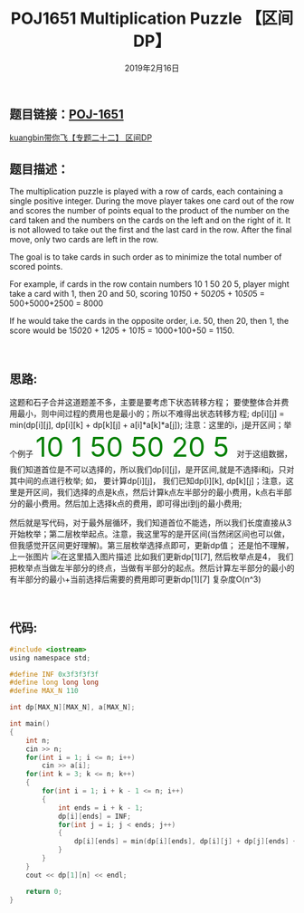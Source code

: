 ﻿---
title: POJ1651 Multiplication Puzzle 【区间DP】
date: 2019年2月16日
tags: 
	- 区间DP
	- 动态规划
categories: kuangbin带你飞【专题二十二】 区间DP 
---
## **题目链接**：[POJ-1651][1]   
[kuangbin带你飞【专题二十二】 区间DP ][2]
</br>
## **题目描述**：
The multiplication puzzle is played with a row of cards, each containing a single positive integer. During the move player takes one card out of the row and scores the number of points equal to the product of the number on the card taken and the numbers on the cards on the left and on the right of it. It is not allowed to take out the first and the last card in the row. After the final move, only two cards are left in the row. 

The goal is to take cards in such order as to minimize the total number of scored points. 

For example, if cards in the row contain numbers 10 1 50 20 5, player might take a card with 1, then 20 and 50, scoring 
10*1*50 + 50*20*5 + 10*50*5 = 500+5000+2500 = 8000

If he would take the cards in the opposite order, i.e. 50, then 20, then 1, the score would be 
1*50*20 + 1*20*5 + 10*1*5 = 1000+100+50 = 1150.

<escape><!-- more --></escape>

</br>

## **思路**:
这题和石子合并这道题差不多，主要是要考虑下状态转移方程；
要使整体合并费用最小，则中间过程的费用也是最小的；所以不难得出状态转移方程;
dp[i][j] = min(dp[i][j], dp[i][k] + dp[k][j] + a[i]*a[k]*a[j]);
注意：这里的i，j是开区间；举个例子
<font size=24 color=green> 10  1   50  50  20  5 </font>
对于这组数据，我们知道首位是不可以选择的，所以我们dp[i][j]，是开区间,就是不选择i和j，只对其中间的点进行枚举;
如， 要计算dp[i][j]， 我们已知dp[i][k], dp[k][j]；注意，这里是开区间，我们选择的点是k点，然后计算k点左半部分的最小费用，k点右半部分的最小费用。然后加上选择k点的费用，即可得出i到j的最小费用;

然后就是写代码，对于最外层循环，我们知道首位不能选，所以我们长度直接从3开始枚举；第二层枚举起点。注意，我这里写的是开区间(当然闭区间也可以做，但我感觉开区间更好理解)。第三层枚举选择点即可，更新dp值；
还是怕不理解，上一张图片
![在这里插入图片描述](/image/区间DP.png)
比如我们更新dp[1][7], 然后枚举点是4， 我们把枚举点当做左半部分的终点，当做有半部分的起点。然后计算左半部分的最小的有半部分的最小+当前选择后需要的费用即可更新dp[1][7]
复杂度O(n^3)

</br>

##  **代码**:
``` c
#include <iostream>
using namespace std;

#define INF 0x3f3f3f3f
#define long long long
#define MAX_N 110

int dp[MAX_N][MAX_N], a[MAX_N];

int main()
{
    int n;
    cin >> n;
    for(int i = 1; i <= n; i++)
        cin >> a[i];
    for(int k = 3; k <= n; k++)
    {
        for(int i = 1; i + k - 1 <= n; i++)
        {
            int ends = i + k - 1;
            dp[i][ends] = INF;
            for(int j = i; j < ends; j++)
            {
                dp[i][ends] = min(dp[i][ends], dp[i][j] + dp[j][ends] + a[i] * a[j] * a[ends]);
            }
        }
    }
    cout << dp[1][n] << endl;

    return 0;
}

```


  [1]: http://poj.org/problem?id=1651
  [2]: https://vjudge.net/contest/283749#overview